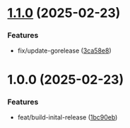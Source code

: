 # [1.1.0](https://github.com/stuttgart-things/homerun-chaos-catcher/compare/v1.0.0...v1.1.0) (2025-02-23)


### Features

* fix/update-gorelease ([3ca58e8](https://github.com/stuttgart-things/homerun-chaos-catcher/commit/3ca58e864af1421e7de54a4a5e43dbf4bff57755))

# 1.0.0 (2025-02-23)


### Features

* feat/build-inital-release ([1bc90eb](https://github.com/stuttgart-things/homerun-chaos-catcher/commit/1bc90ebfef6173352599c7bcc207ee47ef75b2be))
